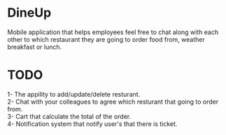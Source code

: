 # DineUp
Mobile application that helps employees feel free to chat along with each other to which restaurant they are going to order food from, weather breakfast or lunch.
# TODO
1- The appility to add/update/delete resturant.  
2- Chat with your colleagues to agree which resturant that going to order from.  
3- Cart that calculate the total of the order.  
4- Notification system that notify user's that there is ticket.  
